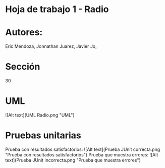 # Hoja de trabajo 1 - Radio

# Autores:
Eric Mendoza,
Jonnathan Juarez,
Javier Jo,

# Sección
30

# UML
![Alt text](UML Radio.png "UML")

# Pruebas unitarias
Prueba con resultados satisfactorios:
![Alt text](Prueba JUnit correcta.png "Prueba con resultados satisfactorios")
Prueba que muestra errores:
![Alt text](Prueba JUnit incorrecta.png "Prueba que muestra errores")
